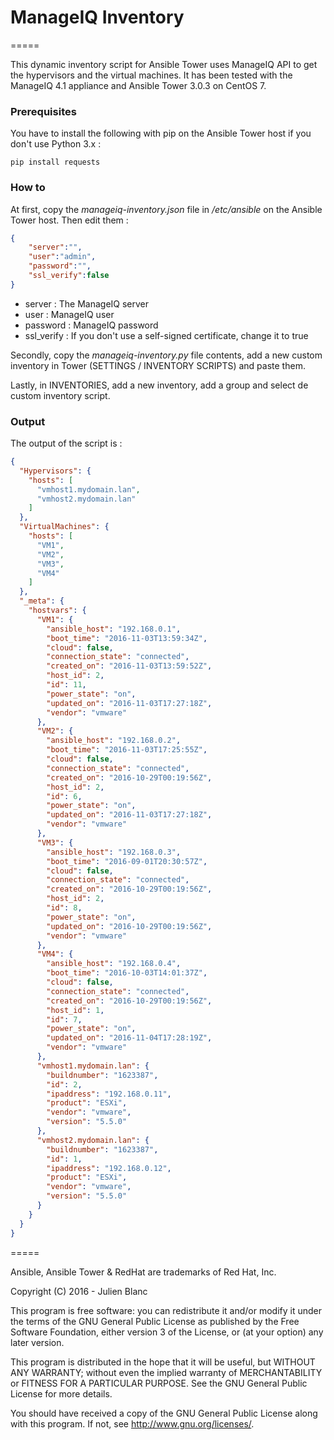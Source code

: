 # ManageIQ Inventory
=====

This dynamic inventory script for Ansible Tower uses ManageIQ API to get the hypervisors and the virtual machines. It has been tested with the ManageIQ 4.1 appliance and Ansible Tower 3.0.3 on CentOS 7.  

### Prerequisites
You have to install the following with pip on the Ansible Tower host if you don't use Python 3.x :
```
pip install requests
```

### How to
At first, copy the *manageiq-inventory.json* file in */etc/ansible* on the Ansible Tower host. Then edit them :
```json
{
    "server":"",       
    "user":"admin",
    "password":"",
    "ssl_verify":false
}
```
- server : The ManageIQ server
- user : ManageIQ user
- password : ManageIQ password
- ssl_verify : If you don't use a self-signed certificate, change it to true

Secondly, copy the *manageiq-inventory.py* file contents, add a new custom inventory in Tower (SETTINGS / INVENTORY SCRIPTS) and paste them.

Lastly, in INVENTORIES, add a new inventory, add a group and select de custom inventory script.  

### Output

The output of the script is :
```json
{
  "Hypervisors": {
    "hosts": [
      "vmhost1.mydomain.lan",
      "vmhost2.mydomain.lan"
    ]
  },
  "VirtualMachines": {
    "hosts": [
      "VM1",
      "VM2",
      "VM3",
      "VM4"
    ]
  },
  "_meta": {
    "hostvars": {
      "VM1": {
        "ansible_host": "192.168.0.1",
        "boot_time": "2016-11-03T13:59:34Z",
        "cloud": false,
        "connection_state": "connected",
        "created_on": "2016-11-03T13:59:52Z",
        "host_id": 2,
        "id": 11,
        "power_state": "on",
        "updated_on": "2016-11-03T17:27:18Z",
        "vendor": "vmware"
      },
      "VM2": {
        "ansible_host": "192.168.0.2",
        "boot_time": "2016-11-03T17:25:55Z",
        "cloud": false,
        "connection_state": "connected",
        "created_on": "2016-10-29T00:19:56Z",
        "host_id": 2,
        "id": 6,
        "power_state": "on",
        "updated_on": "2016-11-03T17:27:18Z",
        "vendor": "vmware"
      },
      "VM3": {
        "ansible_host": "192.168.0.3",
        "boot_time": "2016-09-01T20:30:57Z",
        "cloud": false,
        "connection_state": "connected",
        "created_on": "2016-10-29T00:19:56Z",
        "host_id": 2,
        "id": 8,
        "power_state": "on",
        "updated_on": "2016-10-29T00:19:56Z",
        "vendor": "vmware"
      },
      "VM4": {
        "ansible_host": "192.168.0.4",
        "boot_time": "2016-10-03T14:01:37Z",
        "cloud": false,
        "connection_state": "connected",
        "created_on": "2016-10-29T00:19:56Z",
        "host_id": 1,
        "id": 7,
        "power_state": "on",
        "updated_on": "2016-11-04T17:28:19Z",
        "vendor": "vmware"
      },
      "vmhost1.mydomain.lan": {
        "buildnumber": "1623387",
        "id": 2,
        "ipaddress": "192.168.0.11",
        "product": "ESXi",
        "vendor": "vmware",
        "version": "5.5.0"
      },
      "vmhost2.mydomain.lan": {
        "buildnumber": "1623387",
        "id": 1,
        "ipaddress": "192.168.0.12",
        "product": "ESXi",
        "vendor": "vmware",
        "version": "5.5.0"
      }
    }
  }
}
```

=====

Ansible, Ansible Tower & RedHat are trademarks of Red Hat, Inc.

Copyright (C) 2016 - Julien Blanc

This program is free software: you can redistribute it and/or modify
it under the terms of the GNU General Public License as published by
the Free Software Foundation, either version 3 of the License, or
(at your option) any later version.

This program is distributed in the hope that it will be useful,
but WITHOUT ANY WARRANTY; without even the implied warranty of
MERCHANTABILITY or FITNESS FOR A PARTICULAR PURPOSE.  See the
GNU General Public License for more details.

You should have received a copy of the GNU General Public License
along with this program.  If not, see <http://www.gnu.org/licenses/>.


